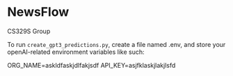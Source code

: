 # NewsFlow
CS329S Group

To run `create_gpt3_predictions.py`, create a file named .env, and store 
your openAI-related environment variables like such:

ORG_NAME=askldfaskjdlfakjsdf
API_KEY=asjfklaskjlakjlsfd

